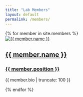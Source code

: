 ```yaml
---
title: "Lab Members"
layout: default
permalink: /members/
---
```


<div class="members-list">
  {% for member in site.members %}
    <div class="member-item">
      <a href="{{ member.url }}">
        <img src="{{ member.photo }}" alt="{{ member.name }}" class="member-photo">
        <h2>{{ member.name }}</h2>
        <h3>{{ member.position }}</h3>
      </a>
      <p>{{ member.bio | truncate: 100 }}</p> <!-- Short bio -->
    </div>
  {% endfor %}
</div>
